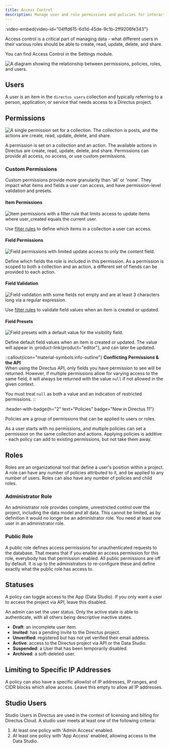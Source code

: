 ```yaml
---
title: Access Control
description: Manage user and role permissions and policies for interacting with data in Directus.
---
```


:video-embed{video-id="04ffd615-6d1d-45de-9c1b-2ff9206fe343"}

Access control is a critical part of managing data - what different users in their various roles should be able to create, read, update, delete, and share.

You can find Access Control in the Settings module.


![A diagram showing the relationship between permissions, policies, roles, and users.](/img/9c4b55ec-5402-4460-a091-f22406f524e1.jpg)

## Users

A user is an item in the `directus_users` collection and typically referring to a person, application, or service that needs access to a Directus project.

## Permissions

![A single permission set for a collection. The collection is posts, and the actions are create, read, update, delete, and share.](/img/e19b7b11-bf9b-4588-bbcb-17671f6aafb0.webp)

A permission is set on a collection and an action. The available actions in Directus are create, read, update, delete, and share. Permissions can provide all access, no access, or use custom permissions.

### Custom Permissions

Custom permissions provide more granularity than 'all' or 'none'. They impact what items and fields a user can access, and have permission-level validation and presets.

#### Item Permissions

![Item permissions with a filter rule that limits access to update items where user_created equals the current user.](/img/ca52a0bc-65a4-4b9a-92cc-86a71c3d4de6.webp)

Use [filter rules](/guides/connect/filter-rules) to define which items in a collection a user can access.

#### Field Permissions

![Field permissions with limited update access to only the content field.](/img/80ffe7d7-9a5e-4516-8768-a00c03d28613.webp)

Define which fields the role is included in this permission. As a permission is scoped to both a collection and an action, a different set of fiends can be provided to each action.

#### Field Validation

![Field validation with some fields not empty and are at least 3 characters long via a regular expression.](/img/3bf61316-edf3-4e87-848d-7f5225dd3ada.webp)

Use [filter rules](/guides/connect/filter-rules) to validate field values when an item is created or updated.

#### Field Presets

![Field presets with a default value for the visibility field.](/img/44e001a8-e369-43a9-82e7-b75cb74d5bff.webp)

Define default field values when an item is created or updated. The value will appear in :product-link{product="editor"}, and can later be updated.

::callout{icon="material-symbols:info-outline"}
**Conflicting Permissions & the API**  
When using the Directus API, only fields you have permission to see will be returned. However, if multiple permissions allow for varying access to the same field, it will always be returned with the value `null` if not allowed in the given context.

You must treat `null` as both a value and an indication of restricted permissions.
::

:header-with-badge{h="2" text="Policies" badge="New in Directus 11"}

Policies are a group of permissions that can be applied to users or roles.

As a user starts with no permissions, and multiple policies can set a permission on the same collection and actions. Applying policies is additive - each policy can add to existing permissions, but not take them away.

## Roles

Roles are an organizational tool that define a user's position within a project. A role can have any number of policies attributed to it, and be applied to any number of users. Roles can also have any number of policies and child roles.

### Administrator Role

An administrator role provides complete, unrestricted control over the project, including the data model and all data. This cannot be limited, as by definition it would no longer be an administrator role. You need at least one user in an administrator role.

### Public Role

A public role defines access permissions for unauthenticated requests to the database. That means that if you enable an access permission for this role, everybody has that permission enabled. All public permissions are off by default. It is up to the administrators to re-configure these and define exactly what the public role has access to.

## Statuses

A policy can toggle access to the App (Data Studio). If you only want a user to access the project via API, leave this disabled.

An admin can set the user status. Only the active state is able to authenticate, with all others being descriptive inactive states.

- **Draft**: an incomplete user item.
- **Invited**: has a pending invite to the Directus project.
- **Unverified**: registered but has not yet verified their email address.
- **Active**: access to the Directus project via API or the Data Studio.
- **Suspended**: a User that has been temporarily disabled.
- **Archived**: a soft-deleted user.

## Limiting to Specific IP Addresses

A policy can also have a specific allowlist of IP addresses, IP ranges, and CIDR blocks which allow access. Leave this empty to allow all IP addresses.

## Studio Users

Studio Users in Directus are used in the context of licensing and billing for Directus Cloud. A studio user meets at least one of the following criteria:

1. At least one policy with 'Admin Access' enabled.
2. At least one policy with 'App Access' enabled, allowing access to the Data Studio.
